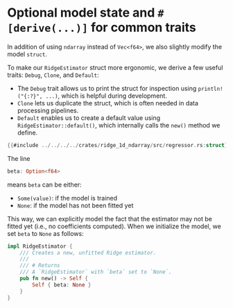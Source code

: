 # Optional model state and `#[derive(...)]` for common traits

In addition of using `ndarray` instead of `Vec<f64>`, we also slightly modify the model `struct`.

To make our `RidgeEstimator` struct more ergonomic, we derive a few useful traits: `Debug`, `Clone`, and `Default`:

- The `Debug` trait allows us to print the struct for inspection using `println!("{:?}", ...)`, which is helpful during development. 
- `Clone` lets us duplicate the struct, which is often needed in data processing pipelines. 
- `Default` enables us to create a default value using `RidgeEstimator::default()`, which internally calls the `new()` method we define.

```rust
{{#include ../../../../crates/ridge_1d_ndarray/src/regressor.rs:struct}}
```

The line

```rust
beta: Option<f64>
```

means `beta` can be either:

- `Some(value)`: if the model is trained
- `None`: if the model has not been fitted yet

This way, we can explicitly model the fact that the estimator may not be fitted yet (i.e., no coefficients computed). When we initialize the model, we set `beta` to `None` as follows:

```rust
impl RidgeEstimator {
    /// Creates a new, unfitted Ridge estimator.
    ///
    /// # Returns
    /// A `RidgeEstimator` with `beta` set to `None`.
    pub fn new() -> Self {
        Self { beta: None }
    }
}
```
